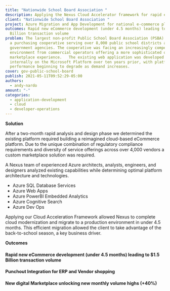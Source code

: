 ```yaml
---
title: "Nationwide School Board Association "
description: Applying the Nexus Cloud Accelerator framework for rapid e-Commerce deployment
client: "Nationwide School Board Association "
project: Azure Migration and App Development for national e-commerce platform
outcomes: Rapid new eCommerce development (under 4.5 months) leading to $1.5
  Billion transaction volume
problem: The largest non-profit Public School Board Association (PSBA) operates
  a purchasing cooperative serving over 8,000 public school districts and
  government agencies. The cooperative was facing an increasingly competitive
  environment from commercial operators offering a more sophisticated online
  marketplace experience.   The existing web application was developed
  internally on the Microsoft Platform over ten years prior, with platform
  performance beginning to degrade as demand increases.
cover: gov-public-school-board
publish: 2021-05-11T09:52:29-05:00
authors:
  - andy-nardo
amount: "-"
categories:
  - application-development
  - cloud
  - developer-operations
---
```

**Solution**

After a two-month rapid analysis and design phase we determined the existing platform required building a reimagined cloud-based eCommerce platform. Due to the unique combination of regulatory compliance requirements and diversity of service offerings across over 4,000 vendors a custom marketplace solution was required.

 A Nexus team of experienced Azure architects, analysts, engineers, and designers analyzed existing capabilities while determining optimal platform architecture and technologies. 

* Azure SQL Database Services
* Azure Web Apps
* Azure PowerBI Embedded Analytics 
* Azure Cognitive Search
* Azure Dev Ops

Applying our Cloud Acceleration Framework allowed Nexus to complete cloud modernization and migrate to a production environment in under 4.5 months. This efficient migration allowed the client to take advantage of the back-to-school season, a key business driver.

**Outcomes**

#### Rapid new eCommerce development (under 4.5 months) leading to $1.5 Billion transaction volume

#### Punchout Integration for ERP and Vendor shopping

#### New digital Marketplace unlocking new monthly volume highs (+40%)